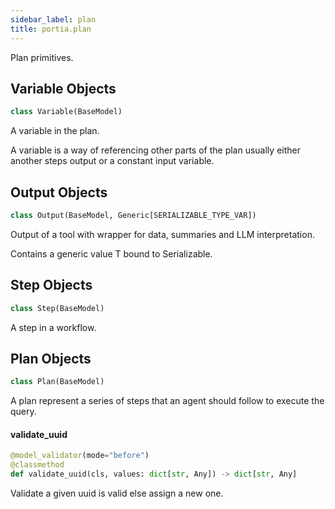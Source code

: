 ```yaml
---
sidebar_label: plan
title: portia.plan
---
```


Plan primitives.

## Variable Objects

```python
class Variable(BaseModel)
```

A variable in the plan.

A variable is a way of referencing other parts of the plan usually either another steps output
or a constant input variable.

## Output Objects

```python
class Output(BaseModel, Generic[SERIALIZABLE_TYPE_VAR])
```

Output of a tool with wrapper for data, summaries and LLM interpretation.

Contains a generic value T bound to Serializable.

## Step Objects

```python
class Step(BaseModel)
```

A step in a workflow.

## Plan Objects

```python
class Plan(BaseModel)
```

A plan represent a series of steps that an agent should follow to execute the query.

#### validate\_uuid

```python
@model_validator(mode="before")
@classmethod
def validate_uuid(cls, values: dict[str, Any]) -> dict[str, Any]
```

Validate a given uuid is valid else assign a new one.


